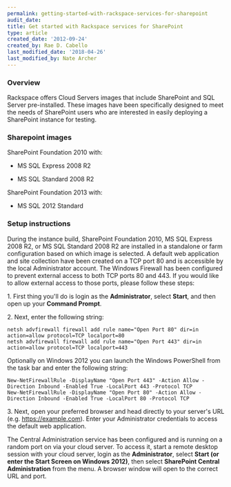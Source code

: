 ```yaml
---
permalink: getting-started-with-rackspace-services-for-sharepoint
audit_date:
title: Get started with Rackspace services for SharePoint
type: article
created_date: '2012-09-24'
created_by: Rae D. Cabello
last_modified_date: '2018-04-26'
last_modified_by: Nate Archer
---
```


### Overview ###

Rackspace offers Cloud Servers images that include SharePoint and SQL
Server pre-installed. These images have been specifically designed to
meet the needs of SharePoint users who are interested in easily
deploying a SharePoint instance for testing.



### Sharepoint images ###

SharePoint Foundation 2010 with:

-   MS SQL Express 2008 R2

<!-- -->

-   MS SQL Standard 2008 R2

SharePoint Foundation 2013 with:

-   MS SQL 2012 Standard



### Setup instructions ###

During the instance build, SharePoint Foundation 2010, MS SQL Express
2008 R2, or MS SQL Standard 2008 R2 are installed in a standalone or
farm configuration based on which image is selected. A default web
application and site collection have been created on a TCP port 80 and
is accessible by the local Administrator account. The Windows Firewall
has been configured to prevent external access to both TCP ports 80 and 443.
 If you would like to allow external access to those ports, please
follow these steps:

1\. First thing you'll do is login as
the **Administrator**, select **Start**, and then open up your **Command
Prompt**.

2\. Next, enter the following string:

    netsh advfirewall firewall add rule name="Open Port 80" dir=in action=allow protocol=TCP localport=80
    netsh advfirewall firewall add rule name="Open Port 443" dir=in action=allow protocol=TCP localport=443

Optionally on Windows 2012 you can launch the Windows PowerShell from
the task bar and enter the following string:


    New-NetFirewallRule -DisplayName "Open Port 443" -Action Allow -Direction Inbound -Enabled True -LocalPort 443 -Protocol TCP
    New-NetFirewallRule -DisplayName "Open Port 80" -Action Allow -Direction Inbound -Enabled True -LocalPort 80 -Protocol TCP

3\. Next, open your preferred browser and head directly to your server's
URL (e.g. https://example.com). Enter your Administrator credentials to
access the default web application.

The Central Administration service has been configured and is running on
a random port on via your cloud server. To access it, start a remote
desktop session with your cloud server, login as the **Administrator**,
select **Start (**or enter the Start Screen on Windows 2012**)**, then
select **SharePoint Central Administration** from the menu. A browser
window will open to the correct URL and port.
